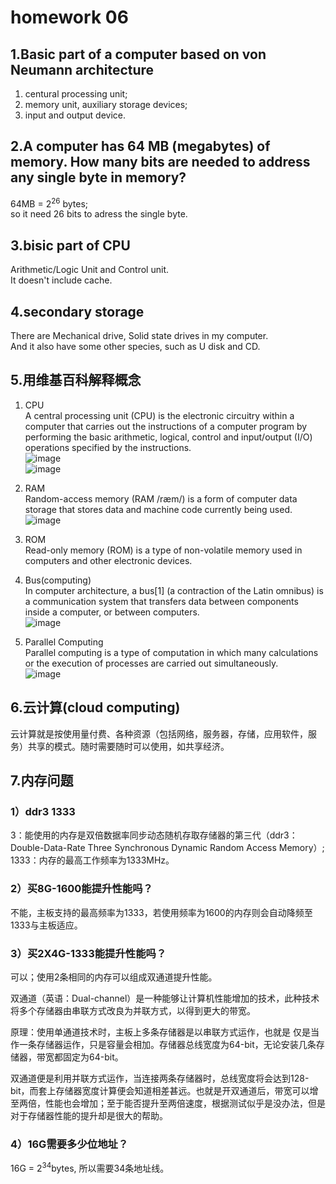 # homework 06

## 1.Basic part of a computer based on von Neumann architecture
1) centural processing unit;<br>
2) memory unit, auxiliary storage devices;<br>
3) input and output device.<br>

## 2.A computer has 64 MB (megabytes) of memory. How many bits are needed to address any single byte in memory?
64MB = 2<sup>26</sup> bytes;  
so it need 26 bits to adress the single byte.   

## 3.bisic part of CPU
Arithmetic/Logic Unit and Control unit.  
It doesn't include cache.  

## 4.secondary storage
There are Mechanical drive, Solid state drives in my computer.  
And it also have some other species, such as U disk and CD.

## 5.用维基百科解释概念
1) CPU<br>
A central processing unit (CPU) is the electronic circuitry within a computer that carries out the instructions of a computer program by performing the basic arithmetic, logical, control and input/output (I/O) operations specified by the instructions.  
![image](http://thyrsi.com/t6/399/1540643831x1822611383.jpg)<br>
![image](http://thyrsi.com/t6/399/1540643855x1822611383.jpg)<br>

2) RAM<br>
Random-access memory (RAM /ræm/) is a form of computer data storage that stores data and machine code currently being used.   
![image](http://thyrsi.com/t6/399/1540643967x-1404755516.jpg)<br>

3) ROM<br>
Read-only memory (ROM) is a type of non-volatile memory used in computers and other electronic devices.   

4) Bus(computing)<br>
In computer architecture, a bus[1] (a contraction of the Latin omnibus) is a communication system that transfers data between components inside a computer, or between computers.   
![image](http://thyrsi.com/t6/399/1540643993x-1404755516.jpg)<br>

5) Parallel Computing<br>
Parallel computing is a type of computation in which many calculations or the execution of processes are carried out simultaneously.  
![image](http://thyrsi.com/t6/399/1540644008x-1404755516.jpg)<br>

## 6.云计算(cloud computing)

云计算就是按使用量付费、各种资源（包括网络，服务器，存储，应用软件，服务）共享的模式。随时需要随时可以使用，如共享经济。<br>

## 7.内存问题
### 1）ddr3 1333
3：能使用的内存是双倍数据率同步动态随机存取存储器的第三代（ddr3：Double-Data-Rate Three Synchronous Dynamic Random Access Memory）;   
1333：内存的最高工作频率为1333MHz。
### 2）买8G-1600能提升性能吗？
不能，主板支持的最高频率为1333，若使用频率为1600的内存则会自动降频至1333与主板适应。<br>
### 3）买2X4G-1333能提升性能吗？
可以；使用2条相同的内存可以组成双通道提升性能。<br>

双通道（英语：Dual-channel）是一种能够让计算机性能增加的技术，此种技术将多个存储器由串联方式改良为并联方式，以得到更大的带宽。

原理：使用单通道技术时，主板上多条存储器是以串联方式运作，也就是 仅是当作一条存储器运作，只是容量会相加。存储器总线宽度为64-bit，无论安装几条存储器，带宽都固定为64-bit。

双通道便是利用并联方式运作，当连接两条存储器时，总线宽度将会达到128-bit，而套上存储器宽度计算便会知道相差甚远。也就是开双通道后，带宽可以增至两倍，性能也会增加；至于能否提升至两倍速度，根据测试似乎是没办法，但是对于存储器性能的提升却是很大的帮助。   
### 4）16G需要多少位地址？
16G = 2<sup>34</sup>bytes, 所以需要34条地址线。